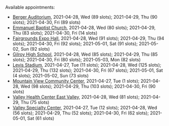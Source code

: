 Available appointments:

* [Berger Auditorium](https://schedulecare.sccgov.org/mychartprd/SignupAndSchedule/EmbeddedSchedule?id=132694&vt=1277&dept=101064003), 2021-04-28, Wed (89 slots); 2021-04-29, Thu (90 slots); 2021-04-30, Fri (89 slots)
* [Emmanuel Baptist Church](https://schedulecare.sccgov.org/mychartprd/SignupAndSchedule/EmbeddedSchedule?id=132871&vt=1277&dept=101064006), 2021-04-28, Wed (80 slots); 2021-04-29, Thu (83 slots); 2021-04-30, Fri (14 slots)
* [Fairgrounds Expo Hall](https://schedulecare.sccgov.org/mychartprd/SignupAndSchedule/EmbeddedSchedule?id=132726&vt=1277&dept=101064002), 2021-04-28, Wed (91 slots); 2021-04-29, Thu (94 slots); 2021-04-30, Fri (92 slots); 2021-05-01, Sat (91 slots); 2021-05-02, Sun (92 slots)
* [Gilroy High School](https://schedulecare.sccgov.org/mychartprd/SignupAndSchedule/EmbeddedSchedule?id=132980&vt=1277&dept=101064008), 2021-04-28, Wed (85 slots); 2021-04-29, Thu (85 slots); 2021-04-30, Fri (80 slots); 2021-05-03, Mon (82 slots)
* [Levis Stadium](https://schedulecare.sccgov.org/mychartprd/SignupAndSchedule/EmbeddedSchedule?id=132723&vt=1277&dept=101064004), 2021-04-27, Tue (11 slots); 2021-04-28, Wed (125 slots); 2021-04-29, Thu (132 slots); 2021-04-30, Fri (67 slots); 2021-05-01, Sat (4 slots); 2021-05-02, Sun (73 slots)
* [Mountain View Community Center](https://schedulecare.sccgov.org/mychartprd/SignupAndSchedule/EmbeddedSchedule?id=132472&vt=1277&dept=101064001), 2021-04-27, Tue (1 slots); 2021-04-28, Wed (98 slots); 2021-04-29, Thu (103 slots); 2021-04-30, Fri (90 slots)
* [Valley Health Center East Valley](https://schedulecare.sccgov.org/mychartprd/SignupAndSchedule/EmbeddedSchedule?id=132268&vt=1277&dept=101064007), 2021-04-28, Wed (81 slots); 2021-04-29, Thu (75 slots)
* [Valley Specialty Center](https://schedulecare.sccgov.org/mychartprd/SignupAndSchedule/EmbeddedSchedule?id=132277&vt=1277&dept=101001072), 2021-04-27, Tue (12 slots); 2021-04-28, Wed (56 slots); 2021-04-29, Thu (52 slots); 2021-04-30, Fri (62 slots); 2021-05-01, Sat (61 slots)
